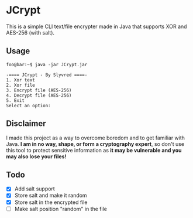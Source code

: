 # JCrypt
This is a simple CLI text/file encrypter made in Java that supports XOR and AES-256 (with salt).

## Usage

```console
foo@bar:~$ java -jar JCrypt.jar

-==== JCrypt - By Slyvred ====-
1. Xor text
2. Xor file
3. Encrypt file (AES-256)
4. Decrypt file (AES-256)
5. Exit
Select an option: 
```

## Disclaimer

I made this project as a way to overcome boredom and to get familiar with Java. **I am in no way, shape, or form a cryptography expert**, 
so don't use this tool to protect sensitive information as **it may be vulnerable and you may also lose your files!**

## Todo
- [x] Add salt support
- [x] Store salt and make it random
- [x] Store salt in the encrypted file
- [ ] Make salt position "random" in the file
